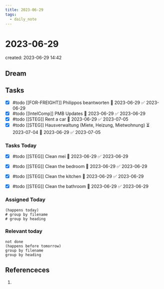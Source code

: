 ```yaml
---
title: 2023-06-29
tags:
  - daily_note
---
```


# 2023-06-29
created: 2023-06-29 14:42

## Dream

## Tasks

- [x] #todo [[FOR-FREIGHT]] Philippos beantworten 📅 2023-06-29 ✅ 2023-06-29
- [x] #todo [[IntelComp]] PMB Updates 📅 2023-06-29 ✅ 2023-06-29
- [x] #todo [[STEG]] Rent a car 🛫 2023-06-29 ✅ 2023-07-05
- [x] #todo [[STEG]] Hausverwaltung (Miete, Heizung, Mietwohnung) ⏳ 2023-07-04 📅 2023-06-29 ✅ 2023-07-05

### Tasks Today
- [x] #todo [[STEG]] Clean mei 📅 2023-06-29 ✅ 2023-06-29
- [x] #todo [[STEG]] Clean the bedroom 📅 2023-06-29 ✅ 2023-06-29
- [x] #todo [[STEG]] Clean the kitchen 📅 2023-06-29 ✅ 2023-06-29
- [x] #todo [[STEG]] Clean the bathroom 📅 2023-06-29 ✅ 2023-06-29


### Assigned Today
```tasks
(happens today)
# group by filename
# group by heading
```

### Relevant today
```tasks
not done
(happens before tomorrow)
group by filename
group by heading
```

## Referenceces
1. 